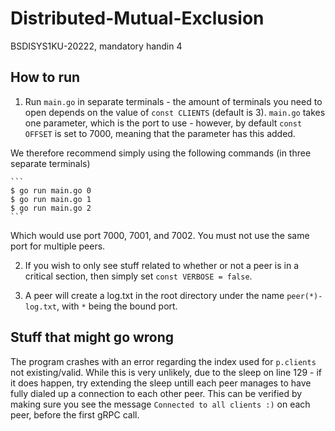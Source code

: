 # Distributed-Mutual-Exclusion
BSDISYS1KU-20222, mandatory handin 4

##  How to run

 1. Run `main.go` in separate terminals - the amount of terminals you need to open depends on the value of `const CLIENTS` (default is 3). `main.go` takes one parameter, which is the port to use - however, by default `const OFFSET` is set to 7000, meaning that the parameter has this added. 

 We therefore recommend simply using the following commands (in three separate terminals)

    ```
    $ go run main.go 0
    $ go run main.go 1
    $ go run main.go 2
    ```

Which would use port 7000, 7001, and 7002. You must not use the same port for multiple peers.

2. If you wish to only see stuff related to whether or not a peer is in a critical section, then simply set `const VERBOSE = false`. 

3. A peer will create a log.txt in the root directory under the name `peer(*)-log.txt`, with `*` being the bound port.



##  Stuff that might go wrong
The program crashes with an error regarding the index used for `p.clients` not existing/valid. While this is very unlikely, due to the sleep on line 129 - if it does happen, try extending the sleep untill each peer manages to have fully dialed up a connection to each other peer. This can be verified by making sure you see the message `Connected to all clients :)` on each peer, before the first gRPC call.